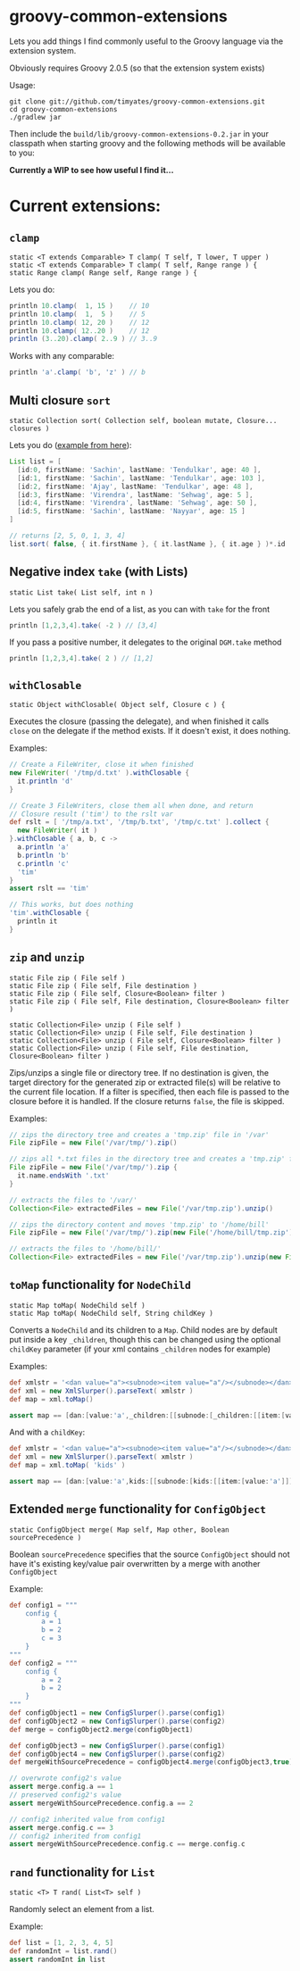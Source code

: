 # groovy-common-extensions

Lets you add things I find commonly useful to the Groovy language via the extension
system.

Obviously requires Groovy 2.0.5 (so that the extension system exists)

Usage:

    git clone git://github.com/timyates/groovy-common-extensions.git
    cd groovy-common-extensions
    ./gradlew jar

Then include the `build/lib/groovy-common-extensions-0.2.jar` in your classpath
when starting groovy and the following methods will be available to you:

**Currently a WIP to see how useful I find it...**

# Current extensions:

## `clamp`

    static <T extends Comparable> T clamp( T self, T lower, T upper )
    static <T extends Comparable> T clamp( T self, Range range ) {
    static Range clamp( Range self, Range range ) {

Lets you do:

```groovy
println 10.clamp(  1, 15 )    // 10
println 10.clamp(  1,  5 )    // 5
println 10.clamp( 12, 20 )    // 12
println 10.clamp( 12..20 )    // 12
println (3..20).clamp( 2..9 ) // 3..9
```

Works with any comparable:

```groovy
println 'a'.clamp( 'b', 'z' ) // b
```

## Multi closure `sort`

    static Collection sort( Collection self, boolean mutate, Closure... closures )

Lets you do ([example from here](https://gist.github.com/3314416)):

```groovy
List list = [
  [id:0, firstName: 'Sachin', lastName: 'Tendulkar', age: 40 ],
  [id:1, firstName: 'Sachin', lastName: 'Tendulkar', age: 103 ],
  [id:2, firstName: 'Ajay', lastName: 'Tendulkar', age: 48 ],
  [id:3, firstName: 'Virendra', lastName: 'Sehwag', age: 5 ],
  [id:4, firstName: 'Virendra', lastName: 'Sehwag', age: 50 ],
  [id:5, firstName: 'Sachin', lastName: 'Nayyar', age: 15 ]
]

// returns [2, 5, 0, 1, 3, 4]
list.sort( false, { it.firstName }, { it.lastName }, { it.age } )*.id
```

## Negative index `take` (with Lists)

    static List take( List self, int n )

Lets you safely grab the end of a list, as you can with `take` for the front

```groovy
println [1,2,3,4].take( -2 ) // [3,4]
```

If you pass a positive number, it delegates to the original `DGM.take` method

```groovy
println [1,2,3,4].take( 2 ) // [1,2]
```

## `withClosable`

    static Object withClosable( Object self, Closure c ) {

Executes the closure (passing the delegate), and when finished it calls
`close` on the delegate if the method exists.  If it doesn't exist, it does
nothing.

Examples:

```groovy
// Create a FileWriter, close it when finished
new FileWriter( '/tmp/d.txt' ).withClosable {
  it.println 'd'
}

// Create 3 FileWriters, close them all when done, and return
// Closure result ('tim') to the rslt var
def rslt = [ '/tmp/a.txt', '/tmp/b.txt', '/tmp/c.txt' ].collect {
  new FileWriter( it )
}.withClosable { a, b, c ->
  a.println 'a'
  b.println 'b'
  c.println 'c'
  'tim'
}
assert rslt == 'tim'

// This works, but does nothing
'tim'.withClosable {
  println it
}
```

## `zip` and `unzip`

    static File zip ( File self )
    static File zip ( File self, File destination )
    static File zip ( File self, Closure<Boolean> filter )
    static File zip ( File self, File destination, Closure<Boolean> filter )

    static Collection<File> unzip ( File self )
    static Collection<File> unzip ( File self, File destination )
    static Collection<File> unzip ( File self, Closure<Boolean> filter )
    static Collection<File> unzip ( File self, File destination, Closure<Boolean> filter )

Zips/unzips a single file or directory tree. If no destination is given, the target directory for the generated
 zip or extracted file(s) will be relative to the current file location.  If a filter is specified, then each file is passed to the closure before it is handled.  If the closure returns `false`, the file is skipped.

Examples:

```groovy
// zips the directory tree and creates a 'tmp.zip' file in '/var'
File zipFile = new File('/var/tmp/').zip()

// zips all *.txt files in the directory tree and creates a 'tmp.zip' file in '/var'
File zipFile = new File('/var/tmp/').zip {
  it.name.endsWith '.txt'
}

// extracts the files to '/var/'
Collection<File> extractedFiles = new File('/var/tmp.zip').unzip()

// zips the directory content and moves 'tmp.zip' to '/home/bill'
File zipFile = new File('/var/tmp/').zip(new File('/home/bill/tmp.zip')

// extracts the files to '/home/bill/'
Collection<File> extractedFiles = new File('/var/tmp.zip').unzip(new File('/home/bill'))
```

## `toMap` functionality for `NodeChild`

    static Map toMap( NodeChild self )
    static Map toMap( NodeChild self, String childKey )

Converts a `NodeChild` and its children to a `Map`.  Child nodes are by default put inside a
key `_children`, though this can be changed using the optional `childKey` parameter (if your
xml contains `_children` nodes for example)

Examples:

```groovy
def xmlstr = '<dan value="a"><subnode><item value="a"/></subnode></dan>'
def xml = new XmlSlurper().parseText( xmlstr )
def map = xml.toMap()

assert map == [dan:[value:'a',_children:[[subnode:[_children:[[item:[value:'a']]]]]]]]
```

And with a `childKey`:

```groovy
def xmlstr = '<dan value="a"><subnode><item value="a"/></subnode></dan>'
def xml = new XmlSlurper().parseText( xmlstr )
def map = xml.toMap( 'kids' )

assert map == [dan:[value:'a',kids:[[subnode:[kids:[[item:[value:'a']]]]]]]]
```

## Extended `merge` functionality for `ConfigObject`

    static ConfigObject merge( Map self, Map other, Boolean sourcePrecedence )

Boolean `sourcePrecedence` specifies that the source `ConfigObject` should not have it's existing key/value
pair overwritten by a merge with another `ConfigObject`

Example:

```groovy
def config1 = """
    config {
        a = 1
        b = 2
        c = 3
    }
"""
def config2 = """
    config {
        a = 2
        b = 2
    }
"""
def configObject1 = new ConfigSlurper().parse(config1)
def configObject2 = new ConfigSlurper().parse(config2)
def merge = configObject2.merge(configObject1)

def configObject3 = new ConfigSlurper().parse(config1)
def configObject4 = new ConfigSlurper().parse(config2)
def mergeWithSourcePrecedence = configObject4.merge(configObject3,true)

// overwrote config2's value
assert merge.config.a == 1
// preserved config2's value
assert mergeWithSourcePrecedence.config.a == 2

// config2 inherited value from config1
assert merge.config.c == 3
// config2 inherited from config1
assert mergeWithSourcePrecedence.config.c == merge.config.c
 ```

## `rand` functionality for `List`

    static <T> T rand( List<T> self )

Randomly select an element from a list.

Example:

```groovy
def list = [1, 2, 3, 4, 5]
def randomInt = list.rand()
assert randomInt in list
```